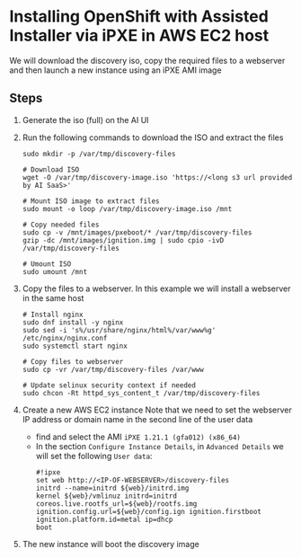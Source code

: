 # Installing OpenShift with Assisted Installer via iPXE in AWS EC2 host

We will download the discovery iso, copy the required files to a webserver and then launch a new instance using an iPXE AMI image

## Steps
1. Generate the iso (full) on the AI UI
2. Run the following commands to download the ISO and extract the files
    ```
    sudo mkdir -p /var/tmp/discovery-files

    # Download ISO
    wget -O /var/tmp/discovery-image.iso 'https://<long s3 url provided by AI SaaS>'

    # Mount ISO image to extract files
    sudo mount -o loop /var/tmp/discovery-image.iso /mnt

    # Copy needed files
    sudo cp -v /mnt/images/pxeboot/* /var/tmp/discovery-files
    gzip -dc /mnt/images/ignition.img | sudo cpio -ivD /var/tmp/discovery-files

    # Umount ISO
    sudo umount /mnt
    ```

3. Copy the files to a webserver. In this example we will install a webserver in the same host
    ```
    # Install nginx
    sudo dnf install -y nginx
    sudo sed -i 's%/usr/share/nginx/html%/var/www%g' /etc/nginx/nginx.conf
    sudo systemctl start nginx

    # Copy files to webserver
    sudo cp -vr /var/tmp/discovery-files /var/www

    # Update selinux security context if needed
    sudo chcon -Rt httpd_sys_content_t /var/tmp/discovery-files
    ```

4. Create a new AWS EC2 instance
   Note that we need to set the webserver IP address or domain name in the second line of the user data
    - find and select the AMI `iPXE 1.21.1 (gfa012) (x86_64)`
    - In the section `Configure Instance Details`, in `Advanced Details` we will set the following `User data`:
        ```
        #!ipxe
        set web http://<IP-OF-WEBSERVER>/discovery-files
        initrd --name=initrd ${web}/initrd.img
        kernel ${web}/vmlinuz initrd=initrd coreos.live.rootfs_url=${web}/rootfs.img ignition.config.url=${web}/config.ign ignition.firstboot ignition.platform.id=metal ip=dhcp
        boot
        ```

5. The new instance will boot the discovery image
